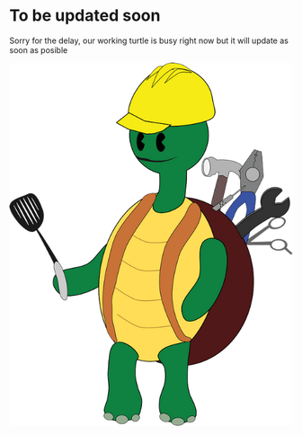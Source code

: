 # To be updated soon
Sorry for the delay, our working turtle is busy right now but it will update as soon as posible

![](HPS/img/tutwkg.png)
